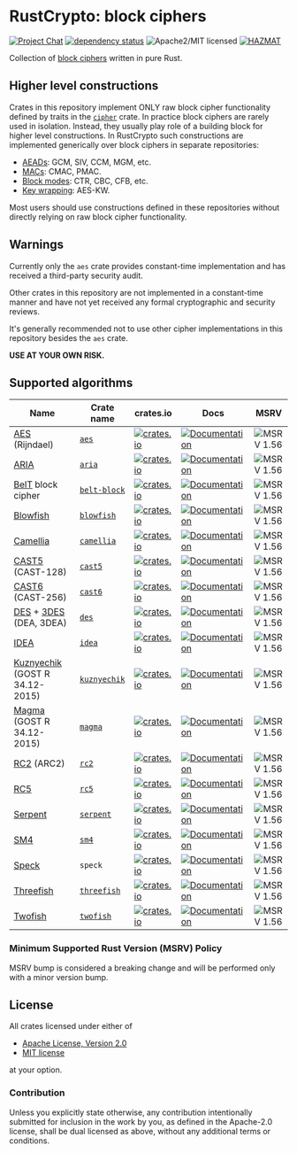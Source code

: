 # RustCrypto: block ciphers

[![Project Chat][chat-image]][chat-link]
[![dependency status][deps-image]][deps-link]
![Apache2/MIT licensed][license-image]
[![HAZMAT][hazmat-image]][hazmat-link]

Collection of [block ciphers] written in pure Rust.

## Higher level constructions

Crates in this repository implement ONLY raw block cipher functionality defined by traits in the [`cipher`] crate.
In practice block ciphers are rarely used in isolation.
Instead, they usually play role of a building block for higher level constructions.
In RustCrypto such constructions are implemented generically over block ciphers in separate repositories:
- [AEADs](https://github.com/RustCrypto/AEADs): GCM, SIV, CCM, MGM, etc.
- [MACs](https://github.com/RustCrypto/MACs): CMAC, PMAC.
- [Block modes](https://github.com/RustCrypto/block-modes): CTR, CBC, CFB, etc.
- [Key wrapping](https://github.com/RustCrypto/key-wraps): AES-KW. 

Most users should use constructions defined in these repositories without directly relying on raw block cipher functionality.

[`cipher`]: https://docs.rs/cipher

## Warnings

Currently only the `aes` crate provides constant-time implementation and has received a third-party security audit.

Other crates in this repository are not implemented in a constant-time manner and have not yet received any formal cryptographic and security reviews.

It's generally recommended not to use other cipher implementations in this repository besides the `aes` crate.

**USE AT YOUR OWN RISK.**

## Supported algorithms

| Name | Crate name | crates.io | Docs | MSRV |
|------|------------|-----------|------|------|
| [AES] (Rijndael) | [`aes`] | [![crates.io](https://img.shields.io/crates/v/aes.svg)](https://crates.io/crates/aes) | [![Documentation](https://docs.rs/aes/badge.svg)](https://docs.rs/aes) | ![MSRV 1.56][msrv-1.56] |
| [ARIA] | [`aria`] | [![crates.io](https://img.shields.io/crates/v/aria.svg)](https://crates.io/crates/aria) | [![Documentation](https://docs.rs/aria/badge.svg)](https://docs.rs/aria) | ![MSRV 1.56][msrv-1.56] |
| [BelT] block cipher | [`belt-block`] | [![crates.io](https://img.shields.io/crates/v/belt-block.svg)](https://crates.io/crates/belt-block) | [![Documentation](https://docs.rs/belt-block/badge.svg)](https://docs.rs/belt-block) | ![MSRV 1.56][msrv-1.56] |
| [Blowfish] | [`blowfish`] | [![crates.io](https://img.shields.io/crates/v/blowfish.svg)](https://crates.io/crates/blowfish) | [![Documentation](https://docs.rs/blowfish/badge.svg)](https://docs.rs/blowfish) | ![MSRV 1.56][msrv-1.56] |
| [Camellia] | [`camellia`] | [![crates.io](https://img.shields.io/crates/v/camellia.svg)](https://crates.io/crates/camellia) | [![Documentation](https://docs.rs/camellia/badge.svg)](https://docs.rs/camellia) | ![MSRV 1.56][msrv-1.56] |
| [CAST5] (CAST-128) | [`cast5`] | [![crates.io](https://img.shields.io/crates/v/cast5.svg)](https://crates.io/crates/cast5) | [![Documentation](https://docs.rs/cast5/badge.svg)](https://docs.rs/cast5) | ![MSRV 1.56][msrv-1.56] |
| [CAST6] (CAST-256) | [`cast6`] | [![crates.io](https://img.shields.io/crates/v/cast6.svg)](https://crates.io/crates/cast6) | [![Documentation](https://docs.rs/cast6/badge.svg)](https://docs.rs/cast6) | ![MSRV 1.56][msrv-1.56] |
| [DES] + [3DES] (DEA, 3DEA) | [`des`] | [![crates.io](https://img.shields.io/crates/v/des.svg)](https://crates.io/crates/des) | [![Documentation](https://docs.rs/des/badge.svg)](https://docs.rs/des) | ![MSRV 1.56][msrv-1.56] |
| [IDEA] | [`idea`] | [![crates.io](https://img.shields.io/crates/v/idea.svg)](https://crates.io/crates/idea) | [![Documentation](https://docs.rs/idea/badge.svg)](https://docs.rs/idea) | ![MSRV 1.56][msrv-1.56] |
| [Kuznyechik] (GOST R 34.12-2015)  | [`kuznyechik`] | [![crates.io](https://img.shields.io/crates/v/kuznyechik.svg)](https://crates.io/crates/kuznyechik) | [![Documentation](https://docs.rs/kuznyechik/badge.svg)](https://docs.rs/kuznyechik) | ![MSRV 1.56][msrv-1.56] |
| [Magma] (GOST R 34.12-2015) | [`magma`] | [![crates.io](https://img.shields.io/crates/v/magma.svg)](https://crates.io/crates/magma) | [![Documentation](https://docs.rs/magma/badge.svg)](https://docs.rs/magma) | ![MSRV 1.56][msrv-1.56] |
| [RC2] (ARC2) | [`rc2`] | [![crates.io](https://img.shields.io/crates/v/rc2.svg)](https://crates.io/crates/rc2) | [![Documentation](https://docs.rs/rc2/badge.svg)](https://docs.rs/rc2) | ![MSRV 1.56][msrv-1.56] |
| [RC5] | [`rc5`] | [![crates.io](https://img.shields.io/crates/v/rc5.svg)](https://crates.io/crates/rc5) | [![Documentation](https://docs.rs/rc5/badge.svg)](https://docs.rs/rc5) | ![MSRV 1.56][msrv-1.56] |
| [Serpent] | [`serpent`] | [![crates.io](https://img.shields.io/crates/v/serpent.svg)](https://crates.io/crates/serpent) | [![Documentation](https://docs.rs/serpent/badge.svg)](https://docs.rs/serpent) | ![MSRV 1.56][msrv-1.56] |
| [SM4] | [`sm4`] | [![crates.io](https://img.shields.io/crates/v/sm4.svg)](https://crates.io/crates/sm4) | [![Documentation](https://docs.rs/sm4/badge.svg)](https://docs.rs/sm4) | ![MSRV 1.56][msrv-1.56] |
| [Speck] | `speck` | [![crates.io](https://img.shields.io/crates/v/speck.svg)](https://crates.io/crates/speck) | [![Documentation](https://docs.rs/speck/badge.svg)](https://docs.rs/speck) | ![MSRV 1.56][msrv-1.56] |
| [Threefish] | [`threefish`] | [![crates.io](https://img.shields.io/crates/v/threefish.svg)](https://crates.io/crates/threefish) | [![Documentation](https://docs.rs/threefish/badge.svg)](https://docs.rs/threefish) | ![MSRV 1.56][msrv-1.56] |
| [Twofish] | [`twofish`] | [![crates.io](https://img.shields.io/crates/v/twofish.svg)](https://crates.io/crates/twofish) | [![Documentation](https://docs.rs/twofish/badge.svg)](https://docs.rs/twofish) | ![MSRV 1.56][msrv-1.56] |

### Minimum Supported Rust Version (MSRV) Policy

MSRV bump is considered a breaking change and will be performed only with a minor version bump.

## License

All crates licensed under either of

 * [Apache License, Version 2.0](http://www.apache.org/licenses/LICENSE-2.0)
 * [MIT license](http://opensource.org/licenses/MIT)

at your option.

### Contribution

Unless you explicitly state otherwise, any contribution intentionally submitted
for inclusion in the work by you, as defined in the Apache-2.0 license, shall be
dual licensed as above, without any additional terms or conditions.

[//]: # (badges)

[chat-image]: https://img.shields.io/badge/zulip-join_chat-blue.svg
[chat-link]: https://rustcrypto.zulipchat.com/#narrow/stream/260039-block-ciphers
[deps-image]: https://deps.rs/repo/github/RustCrypto/block-ciphers/status.svg
[deps-link]: https://deps.rs/repo/github/RustCrypto/block-ciphers
[license-image]: https://img.shields.io/badge/license-Apache2.0/MIT-blue.svg
[hazmat-image]: https://img.shields.io/badge/crypto-hazmat%E2%9A%A0-red.svg
[hazmat-link]: https://github.com/RustCrypto/meta/blob/master/HAZMAT.md
[msrv-1.56]: https://img.shields.io/badge/rustc-1.56.0+-blue.svg

[//]: # (crates)

[`aes`]: ./aes
[`aria`]: ./aria
[`belt-block`]: ./belt-block
[`blowfish`]: ./blowfish
[`camellia`]: ./camellia
[`cast5`]: ./cast5
[`cast6`]: ./cast6
[`des`]: ./des
[`idea`]: ./idea
[`kuznyechik`]: ./kuznyechik
[`magma`]: ./magma
[`rc2`]: ./rc2
[`rc5`]: ./rc5
[`serpent`]: ./serpent
[`sm4`]: ./sm4
[`threefish`]: ./threefish
[`twofish`]: ./twofish

[//]: # (links)

[block ciphers]: https://en.wikipedia.org/wiki/Block_cipher

[//]: # (algorithms)

[AES]: https://en.wikipedia.org/wiki/Advanced_Encryption_Standard
[ARIA]: https://en.wikipedia.org/wiki/ARIA_(cipher)
[BelT]: https://ru.wikipedia.org/wiki/BelT
[Blowfish]: https://en.wikipedia.org/wiki/Blowfish_(cipher)
[Camellia]: https://en.wikipedia.org/wiki/Camellia_(cipher)
[CAST5]: https://en.wikipedia.org/wiki/CAST-128
[CAST6]: https://en.wikipedia.org/wiki/CAST-256
[DES]: https://en.wikipedia.org/wiki/Data_Encryption_Standard
[3DES]: https://en.wikipedia.org/wiki/Triple_DES
[IDEA]: https://simple.wikipedia.org/wiki/International_Data_Encryption_Algorithm
[Kuznyechik]: https://en.wikipedia.org/wiki/Kuznyechik
[Magma]: https://en.wikipedia.org/wiki/GOST_(block_cipher)
[RC2]: https://en.wikipedia.org/wiki/RC2
[RC5]: https://en.wikipedia.org/wiki/RC5
[Serpent]: https://en.wikipedia.org/wiki/Serpent_(cipher)
[SM4]: https://en.wikipedia.org/wiki/SM4_(cipher)
[Speck]: https://en.wikipedia.org/wiki/Speck_(cipher)
[Threefish]: https://en.wikipedia.org/wiki/Threefish
[Twofish]: https://en.wikipedia.org/wiki/Twofish
